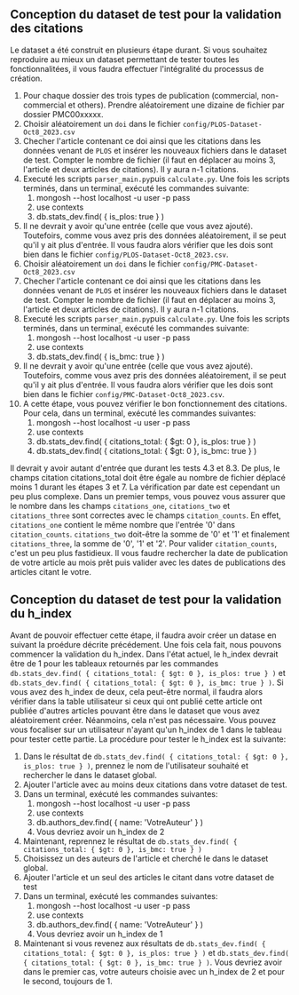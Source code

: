 ## Conception du dataset de test pour la validation des citations

Le dataset a été construit en plusieurs étape durant. Si vous souhaitez reproduire au mieux un dataset permettant de tester toutes les fonctionnalitées, il vous faudra effectuer l'intégralité du processus de création.

1. Pour chaque dossier des trois types de publication (commercial, non-commercial et others). Prendre aléatoirement une dizaine de fichier par dossier PMC00xxxxx.
2. Choisir aléatoirement un `doi` dans le fichier `config/PLOS-Dataset-Oct8_2023.csv`
3. Checher l'article contenant ce doi ainsi que les citations dans les données venant de `PLOS` et insérer les nouveaux fichiers dans le dataset de test. Compter le nombre de fichier (il faut en déplacer au moins 3, l'article et deux articles de citations). Il y aura n-1 citations.
4. Executé les scripts `parser_main.py`puis `calculate.py`. Une fois les scripts terminés, dans un terminal, exécuté les commandes suivante:
   1.  mongosh --host localhost -u user -p pass
   2.  use contexts
   3.  db.stats_dev.find( { is_plos: true } )
5. Il ne devrait y avoir qu'une entrée (celle que vous avez ajouté). Toutefoirs, comme vous avez pris des données aléatoirement, il se peut qu'il y ait plus d'entrée. Il vous faudra alors vérifier que les dois sont bien dans le fichier `config/PLOS-Dataset-Oct8_2023.csv`.
6. Choisir aléatoirement un `doi` dans le fichier `config/PMC-Dataset-Oct8_2023.csv`
7. Checher l'article contenant ce doi ainsi que les citations dans les données venant de `PLOS` et insérer les nouveaux fichiers dans le dataset de test. Compter le nombre de fichier (il faut en déplacer au moins 3, l'article et deux articles de citations). Il y aura n-1 citations.
8. Executé les scripts `parser_main.py`puis `calculate.py`. Une fois les scripts terminés, dans un terminal, exécuté les commandes suivante:
   1.  mongosh --host localhost -u user -p pass
   2.  use contexts
   3.  db.stats_dev.find( { is_bmc: true } )
9. Il ne devrait y avoir qu'une entrée (celle que vous avez ajouté). Toutefoirs, comme vous avez pris des données aléatoirement, il se peut qu'il y ait plus d'entrée. Il vous faudra alors vérifier que les dois sont bien dans le fichier `config/PMC-Dataset-Oct8_2023.csv`.
10. A cette étape, vous pouvez vérifier le bon fonctionnement des citations. Pour cela, dans un terminal, exécuté les commandes suivantes:
    1.  mongosh --host localhost -u user -p pass
    2.  use contexts
    3.  db.stats_dev.find( { citations_total: { $gt: 0 }, is_plos: true } )
    4.  db.stats_dev.find( { citations_total: { $gt: 0 }, is_bmc: true } )

Il devrait y avoir autant d'entrée que durant les tests 4.3 et 8.3. De plus, le champs citation citations_total doit être égale au nombre de fichier déplacé moins 1 durant les étapes 3 et 7.
La vérification par date est cependant un peu plus complexe. Dans un premier temps, vous pouvez vous assurer que le nombre dans les champs `citations_one`, `citations_two` et `citations_three` sont correctes avec le champs `citation_counts`. En effet, `citations_one` contient le même nombre que l'entrée '0' dans `citation_counts`. `citations_two` doit-être la somme de '0' et '1' et finalement `citations_three`, la somme de '0', '1' et '2'.
Pour valider `citation_counts`, c'est un peu plus fastidieux. Il vous faudre rechercher la date de publication de votre article au mois prêt puis valider avec les dates de publications des articles citant le votre.

## Conception du dataset de test pour la validation du h_index

Avant de pouvoir effectuer cette étape, il faudra avoir créer un datase en suivant la proédure décrite précédement.
Une fois cela fait, nous pouvons commencer la validation du h_index. Dans l'état actuel, le h_index devrait être de 1 pour les tableaux retournés par les commandes `db.stats_dev.find( { citations_total: { $gt: 0 }, is_plos: true } )` et `db.stats_dev.find( { citations_total: { $gt: 0 }, is_bmc: true } )`. Si vous avez des h_index de deux, cela peut-être normal, il faudra alors vérifier dans la table utilisateur si ceux qui ont publié cette article ont publiée d'autres articles pouvant être dans le dataset que vous avez aléatoirement créer. Néanmoins, cela n'est pas nécessaire. Vous pouvez vous focaliser sur un utilisateur n'ayant qu'un h_index de 1 dans le tableau pour tester cette partie. La procédure pour tester le h_index est la suivante:
1. Dans le résultat de `db.stats_dev.find( { citations_total: { $gt: 0 }, is_plos: true } )`, prennez le nom de l'utilisateur souhaité et rechercher le dans le dataset global.
2. Ajouter l'article avec au moins deux citations dans votre dataset de test.
3. Dans un terminal, exécuté les commandes suivantes:
   1. mongosh --host localhost -u user -p pass
   2. use contexts
   3. db.authors_dev.find( { name: 'VotreAuteur'  } )
   4. Vous devriez avoir un h_index de 2
4. Maintenant, reprennez le résultat de `db.stats_dev.find( { citations_total: { $gt: 0 }, is_bmc: true } )`
5. Choisissez un des auteurs de l'article et cherché le dans le dataset global.
6. Ajouter l'article et un seul des articles le citant dans votre dataset de test
7. Dans un terminal, exécuté les commandes suivantes:
   1. mongosh --host localhost -u user -p pass
   2. use contexts
   3. db.authors_dev.find( { name: 'VotreAuteur'  } )
   4. Vous devriez avoir un h_index de 1
8. Maintenant si vous revenez aux résultats de `db.stats_dev.find( { citations_total: { $gt: 0 }, is_plos: true } )` et `db.stats_dev.find( { citations_total: { $gt: 0 }, is_bmc: true } )`. Vous devriez avoir dans le premier cas, votre auteurs choisie avec un h_index de 2 et pour le second, toujours de 1.